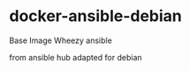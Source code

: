 docker-ansible-debian
=====================

Base Image Wheezy ansible 

from ansible hub adapted for debian
